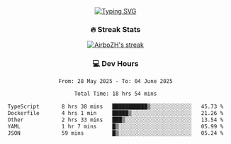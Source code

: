 
<div align="center">
  <a href="https://git.io/typing-svg"><img src="https://readme-typing-svg.demolab.com?font=Fira+Code&size=30&pause=1000&color=33F7F5&center=true&vCenter=true&width=435&lines=Hi+there+%F0%9F%91%8B+I+am+AirboZH+;Welcome+to+my+Github" alt="Typing SVG" /></a>

<h3>🔥 Streak Stats</h3>

<!-- GitHub Readme Streak Stats - https://github.com/DenverCoder1/github-readme-streak-stats -->
<p>
  <a href="https://github.com/DenverCoder1/github-readme-streak-stats">
    <img title="🔥 Get streak stats for your profile at git.io/streak-stats" alt="AirboZH's streak" src="https://streak-stats.demolab.com/?user=AirboZH&theme=monokai-metallian&hide_border=true"/>
  </a>
</p>

<h3>💻 Dev Hours</h3>
<!--START_SECTION:waka-->

```txt
From: 28 May 2025 - To: 04 June 2025

Total Time: 18 hrs 54 mins

TypeScript       8 hrs 38 mins   ███████████▒░░░░░░░░░░░░░   45.73 %
Dockerfile       4 hrs 1 min     █████▒░░░░░░░░░░░░░░░░░░░   21.26 %
Other            2 hrs 33 mins   ███▒░░░░░░░░░░░░░░░░░░░░░   13.54 %
YAML             1 hr 7 mins     █▒░░░░░░░░░░░░░░░░░░░░░░░   05.99 %
JSON             59 mins         █▒░░░░░░░░░░░░░░░░░░░░░░░   05.24 %
```

<!--END_SECTION:waka-->
</div>  
